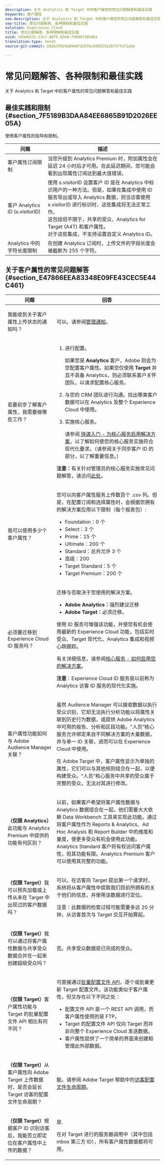 ```yaml
---
description: 关于 Analytics 和 Target 中的客户属性的常见问题解答和最佳实践
keywords: 客户属性
seo-description: 关于 Analytics 和 Target 中的客户属性的常见问题解答和最佳实践
seo-title: 常见问题解答、各种限制和最佳实践
solution: Experience Cloud
title: 常见问题解答、各种限制和最佳实践
uuid: e93eb531-23c7-4d75-92e8-75699f58546a
translation-type: tm+mt
source-git-commit: b8363f024a09e07d26f6c0d0255e2675f7ef1a9a

---
```



# 常见问题解答、各种限制和最佳实践

关于 Analytics 和 Target 中的客户属性的常见问题解答和最佳实践


## 最佳实践和限制 {#section_7F5189B3DAA84EE6865B91D2026EE05A}

使用客户属性的指导和限制。

| 问题 | 描述 |
|--- |--- |
| 客户属性订阅限制 | 当您升级到 Analytics Premium 时，附加属性会在延迟 24 小时后才可用。在此延迟期间，您可能会看到出现属性订阅达到最大值错误。 |
| 客户 Analytics ID (s.visitorID) | 使用 s.visitorID 设置客户 ID 是在 Analytics 中标识用户的一种方法。但是，如果在集成中使用 ID 服务导出或导入 Analytics 数据，则当访客使用 s.visitorID 进行标识时，这些集成将无法正常工作。<br>这包括但不限于，共享的受众、Analytics for Target (A4T) 和客户属性。<br>对于这些集成，不支持设置自定义 Analytics ID。 |
| Analytics 中的字符长度限制 | 在创建 Analytics 订阅时，上传文件的字段长度会被截断为 255 个字符。 |

## 关于客户属性的常见问题解答 {#section_E47866EEA83348E09FE43CEC5E44C461}

<table id="table_88631069013B408EBB0A810657662B36"> 
 <thead> 
  <tr> 
   <th colname="col1" class="entry"> 问题 </th> 
   <th colname="col2" class="entry"> 回答 </th> 
  </tr> 
 </thead>
 <tbody> 
  <tr> 
   <td colname="col1"> <p>我能收到关于客户属性上传状态的通知吗？ </p> </td> 
   <td colname="col2"> <p>可以。请参阅<a href="../admin-getting-started/organizations.md#concept_0105453AD71847B8BFCAF4A40915F157" format="dita" scope="local">管理通知</a>。 </p> </td> 
  </tr> 
  <tr> 
   <td colname="col1"> <p> 若要初步了解客户属性，我需要做哪些工作？ </p> </td> 
   <td colname="col2"> 
    <ol id="ol_1FACEF0990B6486B8DE86245D17695A8"> 
     <li id="li_F0C1542853684F8591FDC1B441D31A56"> <p>进行配置。 </p> <p>如果您是 <b>Analytics</b> 客户，Adobe 则会为您配置客户属性。如果您仅使用 <b>Target</b> 并且不具备 Analytics，则必须联系客户关怀团队，以请求配置核心服务。 </p> </li> 
     <li id="li_444FEDEE4B7244F79BA847662F5B17CB"> <p>与您的 CRM 团队进行沟通。找出哪类客户数据可以在 Analytics 及整个 Experience Cloud 中使用。 </p> </li> 
     <li id="li_32D4AAF8C29748A78801A0E1BFB37AF5"> <p>实施核心服务。 </p> <p>请参阅<a href="../core-services/core-services.md#concept_07ED1D5C64234E77976E6D572E78FB9C" format="dita" scope="local"> 快速入门 - 为核心服务启用解决方案</a>，以了解如何使您的核心服务实施符合现代化要求。（请参阅关于同步客户 ID 的部分，以了解重要信息。） </p> </li> 
    </ol> <p> <b>注意：</b>有关针对管理员的核心服务实施常见问题解答，请访问<a href="../admin-getting-started/faq.md#concept_13219B4E51784577B6FF78AAA203DE91" format="dita" scope="local">此处</a>。 </p> </td> 
  </tr> 
  <tr> 
   <td colname="col1"> <p> 我可以使用多少个客户属性？ </p> </td> 
   <td colname="col2"> <p>您可以向客户属性服务上传数百个 <span class="filepath">.csv</span> 列。但是，在配置订阅和选择属性时，会根据您拥有的解决方案应用以下限制（每个报表包）:</p> <p> 
     <ul>
     <li>Foundation：0 个</li>
     <li>Select：3 个</li>
     <li>Prime：15 个</li>
     <li>Ultimate：200 个</li>
     <li>Standard：总共允许 3 个</li>
     <li>高级：200</li>
     <li>Target Standard：5 个</li>
     <li>Target Premium：200 个</li></ul>
     </td> 
  </tr> 
  <tr> 
   <td colname="col1"> <p>必须要迁移到 Experience Cloud ID 服务吗？ </p> </td> 
   <td colname="col2"> <p>迁移与否取决于您使用的解决方案。 </p> <p> 
     <ul id="ul_9C473434B5DA4C6299AAB209DEDFCDE7"> 
      <li id="li_8BC10EB2825F4ADF8CA61F71D4994A28"> <b>Adobe Analytics：</b>强烈建议迁移 </li> 
      <li id="li_56F518E3F3DF4C93B6F7EF3B40ACC52F"> <b>Adobe Target：</b>必须迁移。 </li> 
     </ul> </p> <p>使用 ID 服务可增强该功能，并使您有机会使用最新的 Experience Cloud 功能，包括实时受众、Target 现代化、Analytics 集成和视频心跳跟踪。 </p> <p>有关详细信息，请参阅<a href="../core-services/core-services.md#concept_07ED1D5C64234E77976E6D572E78FB9C" format="dita" scope="local">核心服务 - 如何启用您的解决方案</a>。 </p> <p> <b>注意</b>：<span class="term">Experience Cloud ID 服务</span>是以前称为 <span class="term">Analytics 访客 ID 服务</span>的现代化实施。 </p> </td> 
  </tr> 
  <tr> 
   <td colname="col1"> <p>客户属性功能如何与 Adobe Audience Manager 关联？ </p> </td> 
   <td colname="col2"> <p>虽然 Audience Manager 可以接收数据以执行受众识别，它却无法执行分析功能以将属性关联到历史行为数据，或提供 Adobe Analytics 中可用的报告、分析和区段功能。“人员”核心服务允许绑定来自不同解决方案的大量数据，并与单一 ID 关联，进而可以在 Experience Cloud 中使用。 </p> <p> 在 Adobe Target 中，客户属性显示为单独的属性，它们可以与其他规则组合在一起，以便构建受众。“人员”核心服务中共享的受众属于完整的受众，无法对其进行修改。 </p> </td> 
  </tr> 
  <tr> 
   <td colname="col1"> <p> <b>（仅限 Analytics）</b>此功能与 Analytics Premium 中提供的功能有何区别？ </p> </td> 
   <td colname="col2"> <p>以前，如果客户希望将客户属性数据与 Analytics 数据组合在一起，他们需要大大依赖 Data Workbench 工具来实现此功能。通过将客户属性作为 Reports &amp; Analytics、Ad Hoc Analysis 和 Report Builder 中的维度和量度，使更多受众有机会使用此功能。Analytics Standard 客户将有权访问客户属性，但其功能有限。Analytics Premium 客户可以使用其完整的功能。 </p> </td> 
  </tr> 
  <tr> 
   <td colname="col1"> <p> <b>（仅限 Target）</b>我可以预先加载或上传从未在 Target 中出现过的客户数据吗？ </p> </td> 
   <td colname="col2"> <p> 可以。在访客向 Target 提出第一个请求时，系统将从客户属性中提取我们目前所拥有的关于他们的信息，并使用该数据进行定位。 </p> <p> <p>注意：此数据的检索过程可能需要多达 20 分钟，从访客首次与 Target 交互开始算起。 </p> </p> </td> 
  </tr> 
  <tr> 
   <td colname="col1"> <p> <b>（仅限 Target）</b>我可以通过将客户属性数据与共享受众数据合并在一起来创建超级受众吗？ </p> </td> 
   <td colname="col2"> <p>否。共享受众数据是已完成的受众。 </p> </td> 
  </tr> 
  <tr> 
   <td colname="col1"> <p> <b>（仅限 Target）</b>客户属性功能与 Target 的批量配置文件 API 相比有何不同？ </p> </td> 
   <td colname="col2"> <p> 可直接通过<a href="https://www.adobe.io/apis/experiencecloud/target.html" format="https" scope="external">批量配置文件 API</a>，逐个或批量更新 Target 配置文件。该功能类似于客户属性，但又存在以下不同之处： </p> 
    <ul id="ul_5AAA4A8497C04F50A8AAA9F776BB868E"> 
     <li id="li_B20AEA397F3B4C86A1140CDA61ABD575">配置文件 API 是一个 REST API 调用，而客户属性使用的是 FTP。 </li> 
     <li id="li_7FBE428EF5D34B6AA09B6368E8210344">Target 的配置文件 API 仅向 Target 而并非向整个 Experience Cloud 发送数据。 </li> 
     <li id="li_CBB4D3FAF53944E0A066A4AD9F9C8760">客户属性提供了一个简单的界面来创建和管理此外部数据。 </li> 
    </ul> </td> 
  </tr> 
  <tr> 
   <td colname="col1"> <p> <b>（仅限 Target）</b>从客户属性向 Adobe Target 上传数据时，是否会延长 Target 访客的配置文件生命周期？ </p> </td> 
   <td colname="col2"> <p>能。请参阅 Adobe Target 帮助中的<a href="https://docs.adobe.com/content/help/en/target/using/audiences/visitor-profiles/visitor-profile.html" format="https" scope="external">访客配置文件生命周期</a>。 </p> </td> 
  </tr> 
  <tr> 
   <td colname="col1"> <p> <b>（仅限 Target）</b>根据客户 ID 识别访客后，我能否立即定位在客户属性中上传的数据？ </p> </td> 
   <td colname="col2"> <p>是. </p> <p>在对 Target 进行的服务器调用中（其中包括 mbox 第三方 ID），所有客户属性数据都将可用。 </p> </td> 
  </tr> 
 </tbody> 
</table>
